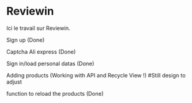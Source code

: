 # Reviewin
Ici le travail sur Reviewin. 



Sign up (Done)

Captcha Ali express (Done)

Sign in/load personal datas (Done)

Adding products (Working with API and Recycle View !) #Still design to adjust

function to reload the products (Done)
